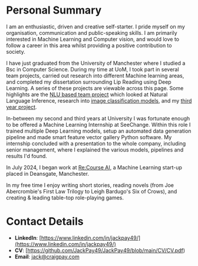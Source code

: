 # Personal Summary
I am an enthusiastic, driven and creative self-starter. I pride myself on my organisation, communication and public-speaking skills. I am primarily interested in Machine Learning and Computer vision, and would love to follow a career in this area whilst providing a positive contribution to society.

I have just graduated from the University of Manchester where I studied a Bsc in Computer Science. During my time at UoM, I took part in several team projects, carried out research into different Machine learning areas, and completed my dissertation surrounding Lip Reading using Deep Learning. A series of these projects are viewable across this page. Some highlights are the [NLU based team project](https://github.com/DennisKiselev/nlu-coursework) which looked at Natural Language Inference, research into [image classification models](https://github.com/JackPay49/Image-Classification), and my [third year project](https://github.com/JackPay49/3rd-Year-Project). 

In-between my second and third years at University I was fortunate enough to be offered a Machine Learning Internship at SeeChange. Within this role I trained multiple Deep Learning models, setup an automated data generation pipeline and made smart feature vector gallery Python software. My internship concluded with a presentation to the whole company, including senior management, where I explained the various models, pipelines and results I'd found.

In July 2024, I began work at [Re:Course AI](https://www.recourseai.com/), a Machine Learning start-up placed in Deansgate, Manchester.

In my free time I enjoy writing short stories, reading novels (from Joe Abercrombie's First Law Trilogy to Leigh Bardugo's Six of Crows), and creating & leading table-top role-playing games.

# Contact Details
- **LinkedIn**: [https://www.linkedin.com/in/jackpay49/](https://www.linkedin.com/in/jackpay49/)
- **CV**: [https://github.com/JackPay49/JackPay49/blob/main/CV/CV.pdf)
- **Email**: jack@craigpay.com
